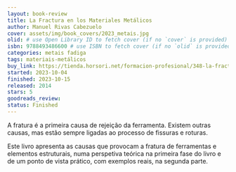 ```yaml
---
layout: book-review
title: La Fractura en los Materiales Metálicos
author: Manuel Rivas Cabezuelo
cover: assets/img/book_covers/2023_metais.jpg
olid: # use Open Library ID to fetch cover (if no `cover` is provided)
isbn: 9788493486600 # use ISBN to fetch cover (if no `olid` is provided, dashes are optional)
categories: metais fadiga
tags: materiais-metálicos
buy_link: https://tienda.horsori.net/formacion-profesional/348-la-fractura-en-los-materiales-metalicos-9788493486600.html
started: 2023-10-04
finished: 2023-10-15
released: 2014
stars: 5
goodreads_review:
status: Finished
---
```


A fratura é a primeira causa de rejeição da ferramenta. Existem outras causas, mas estão sempre ligadas ao processo de fissuras e roturas.

Este livro apresenta as causas que provocam a fratura de ferramentas e elementos estruturais, numa perspetiva teórica na primeira fase do livro e de um ponto de vista prático, com exemplos reais, na segunda parte.
